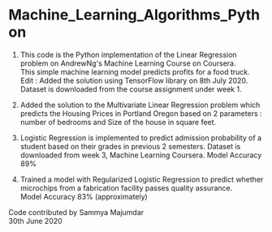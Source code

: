 # Machine_Learning_Algorithms_Python

1) This code is the Python implementation of the Linear Regression problem on AndrewNg's Machine Learning Course on Coursera.  
This simple machine learning model predicts profits for a food truck.  Edit : Added the solution using TensorFlow library on 8th July 2020.  
Dataset is downloaded from the course assignment under week 1.      

2) Added the solution to the Multivariate Linear Regression problem which predicts the Housing Prices in Portland Oregon based on 2 parameters : number of bedrooms and 
Size of the house in square feet.    

3) Logistic Regression is implemented to predict admission probability of a student based on their grades in previous 2 semesters. Dataset is downloaded from week 3, Machine Learning Coursera. Model Accuracy 89%  

4) Trained a model with Regularized Logistic Regression to predict whether microchips from a fabrication facility passes quality assurance.  
Model Accuracy 83% (approximately)  


Code contributed by Sammya Majumdar   
30th June 2020
